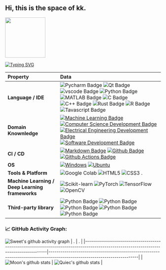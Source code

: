 ## Hi, this is the space of kk.                                                
<img height="130px" src="./github.gif" />

<!--   my-ticker -->    
[![Typing SVG](https://readme-typing-svg.herokuapp.com?color=%2336BCF7&center=true&vCenter=true&width=600&lines=Hi+there+👋,+I+am+Moon.;+Welcome+to+My+Profile!;Over+3+years+of+programming+experience;Always+learning+new+things+;Machine+learning+enthusiast+;Kaggle+community+member)](https://git.io/typing-svg)

<!--   my-kaggle     
### My achievements on [kaggle](https://www.kaggle.com/andrej0marinchenko):

![competition_light](https://road-to-kaggle-grandmaster.vercel.app/api/badges/andrej0marinchenko/competition/light)
![dataset](https://road-to-kaggle-grandmaster.vercel.app/api/badges/andrej0marinchenko/dataset/light)
![notebook](https://road-to-kaggle-grandmaster.vercel.app/api/badges/andrej0marinchenko/notebook/light)
![discussion](https://road-to-kaggle-grandmaster.vercel.app/api/badges/andrej0marinchenko/discussion/light)
-->

<!--   my-skils -->

| Property  | Data |
|:-|:-|
| **Language / IDE**| ![Pycharm Badge](https://img.shields.io/badge/-Pycharm-3776AB?style=flat&logo=Pycharm&logoColor=white)  ![Qt Badge](https://img.shields.io/badge/-Qt-3776AB?style=flat&logo=qt&logoColor=white) ![vscode Badge](https://img.shields.io/badge/-vscode-3776AB?style=flat&logo=vscode&logoColor=white) ![Python Badge](https://img.shields.io/badge/-Python-3776AB?style=flat&logo=Python&logoColor=white) ![MATLAB Badge](https://img.shields.io/badge/-MATLAB-3776AB?style=flat&logo=matlab&logoColor=white) ![C Badge](https://img.shields.io/badge/-C-3776AB?style=flat&logo=c&logoColor=white) ![C++ Badge](https://img.shields.io/badge/-C++-3776AB?style=flat&logo=cplusplus&logoColor=white) ![Rust Badge](https://img.shields.io/badge/-Rust-3776AB?style=flat&logo=rust&logoColor=white) ![R Badge](https://img.shields.io/badge/-R-3776AB?style=flat&logo=r&logoColor=white) ![Tavascript Badge](https://img.shields.io/badge/-Typescript-3776AB?style=flat&logo=typescript&logoColor=white)|
| **Domain Knownledge**|[![Machine Learning Badge](https://img.shields.io/badge/-Machine%20Learning-01D277?style=flat&logoColor=white)](https://github.com/BEPb/BEPb) [![Computer Science Development Badge](https://img.shields.io/badge/-Computer%20Science-FAB040?style=flat&logoColor=white)](https://github.com/search?q=user%3ABEPb&type=Repositories) [![Electrical Engineering Development Badge](https://img.shields.io/badge/-Electrical%20Engineering-4C8CBF?style=flat&logoColor=white)](https://github.com/search?q=user%3ABEPb&type=Repositories) [![Software Development Badge](https://img.shields.io/badge/-Software%20Development-FF6600?style=flat&logoColor=white)](https://github.com/search?q=user%3ABEPb&type=Repositories)  |
| **CI / CD**|[![Markdown Badge](https://img.shields.io/badge/-Markdown-2088FF?style=flat&logo=Markdown&logoColor=white)](https://github.com/BEPb/BEPb) [![Github Badge](https://img.shields.io/badge/-Github%20-2088FF?style=flat&logo=Github&logoColor=white)](https://github.com/BEPb/BEPb) [![Github Actions Badge](https://img.shields.io/badge/-Git%20-2088FF?style=flat&logo=Git&logoColor=white)](https://github.com/BEPb/BEPb) |   
| **OS**| <a target="_blank" rel="noopener noreferrer" href="https://camo.githubusercontent.com/b44114213a5a462903bd69611bb6846f1dc41fe6f3230bd37c67c3d4eb65f08c/68747470733a2f2f696d672e736869656c64732e696f2f62616467652f2d57696e646f77732d626c61636b3f7374796c653d666c61742d737175617265266c6f676f3d77696e646f7773266c6f676f436f6c6f723d626c7565"><img src="https://camo.githubusercontent.com/b44114213a5a462903bd69611bb6846f1dc41fe6f3230bd37c67c3d4eb65f08c/68747470733a2f2f696d672e736869656c64732e696f2f62616467652f2d57696e646f77732d626c61636b3f7374796c653d666c61742d737175617265266c6f676f3d77696e646f7773266c6f676f436f6c6f723d626c7565" alt="Windows" data-canonical-src="https://img.shields.io/badge/-Windows-black?style=flat-square&amp;logo=windows&amp;logoColor=blue" style="max-width: 100%;"></a> <a target="_blank" rel="noopener noreferrer" href="https://camo.githubusercontent.com/9c4bc049e33f41f122342a1714ccf872c34098a9f2c593c33c2322cf0129fa04/68747470733a2f2f696d672e736869656c64732e696f2f62616467652f2d5562756e74752d626c61636b3f7374796c653d666c61742d737175617265266c6f676f3d7562756e7475"><img src="https://camo.githubusercontent.com/9c4bc049e33f41f122342a1714ccf872c34098a9f2c593c33c2322cf0129fa04/68747470733a2f2f696d672e736869656c64732e696f2f62616467652f2d5562756e74752d626c61636b3f7374796c653d666c61742d737175617265266c6f676f3d7562756e7475" alt="Ubuntu" data-canonical-src="https://img.shields.io/badge/-Ubuntu-black?style=flat-square&amp;logo=ubuntu" style="max-width: 100%;"></a> |
| **Tools & Platform**| ![Google Colab](https://img.shields.io/badge/Colab-F9AB00?style=for-the-badge&logo=googlecolab&color=525252) ![HTML5](https://img.shields.io/badge/HTML5-E34F26?style=for-the-badge&logo=html5&logoColor=white) ![CSS3](https://img.shields.io/badge/CSS3-1572B6?style=for-the-badge&logo=css3&logoColor=white) .|
| **Machine Learning / Deep Learning frameworks** | ![Scikit-learn](http://img.shields.io/badge/-Scikit--Learn-eee?style=flat-square&logo=scikit-learn&logoColor=e26d00) ![PyTorch](http://img.shields.io/badge/-PyTorch-eee?style=flat-square&logo=pytorch&logoColor=EE4C2C) ![TensorFlow](http://img.shields.io/badge/-TensorFlow-eee?style=flat-square&logo=tensorflow&logoColor=FF6F00) ![OpenCV](https://img.shields.io/badge/-OpenCV-eee?style=flat-square&logo=OpenCV&logoColor=auto) |
| **Third-party library** | ![Python Badge](https://img.shields.io/badge/-Scrapy-3776AB?style=flat&logo=&logoColor=white) ![Python Badge](https://img.shields.io/badge/-Numpy-3776AB?style=flat&logo=numpy&logoColor=white) ![Python Badge](https://img.shields.io/badge/-Scipy-3776AB?style=flat&logo=scipy&logoColor=white) ![Python Badge](https://img.shields.io/badge/-Pygame-3776AB?style=flat&logo=pygame&logoColor=white) ![Python Badge](https://img.shields.io/badge/-Django-3776AB?style=flat&logo=Django&logoColor=white)  |  


<!--   GitHub stats graph -->
### 📈 GitHub Activity Graph:
<!-- [![Moon's github activity graph](https://github-readme-activity-graph.cyclic.app/graph?username=Moon&theme=github-compact)](https://github.com/Moongithub-readme-activity-graph) -->
![Sweet's github activity graph](https://raw.githubusercontent.com/Moon-cat-Cheng/Moon-cat-Cheng/output/github-contribution-grid-snake.svg)
| .                                                                                                                                       | .                                                                                                                         |
|-----------------------------------------------------------------------------------------------------------------------------------------|---------------------------------------------------------------------------------------------------------------------------|
| ![Moon's github stats](https://github-readme-stats.vercel.app/api?username=Moon-cat-Cheng&show_icons=true&theme=radical&include_all_commits=true) | ![Quiec's github stats](https://github-readme-stats.vercel.app/api/top-langs/?username=Moon-cat-Cheng&theme=radical&layout=compact) |


<!--   skyline 
<a href="https://skyline.github.com/BEPb/2022"><img src="./assets/2022.gif" alt="" width="auto" height="auto" /></a>
-->








<!--
**Moonlight-CHENG/Moonlight-CHENG** is a ✨ _special_ ✨ repository because its `README.md` (this file) appears on your GitHub profile.

Here are some ideas to get you started:
there 👋
- 🔭 I’m currently working on ...
- 🌱 I’m currently learning ...
- 👯 I’m looking to collaborate on ...
- 🤔 I’m looking for help with ...
- 💬 Ask me about ...
- 📫 How to reach me: ...
- 😄 Pronouns: ...
- ⚡ Fun fact: ...
-->














